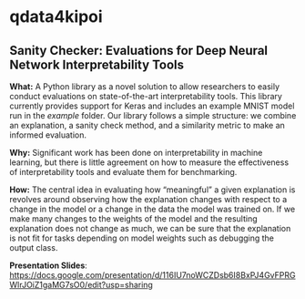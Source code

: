 # qdata4kipoi

## Sanity Checker: Evaluations for Deep Neural Network Interpretability Tools 

**What:** A Python library as a novel solution to allow researchers to easily conduct evaluations on state-of-the-art interpretability tools. This library currently provides support for Keras and includes an example MNIST model run in the _example_ folder. Our library follows a simple structure: we combine an explanation, a sanity check method, and a similarity metric to make an informed evaluation. 

**Why:** Significant work has been done on interpretability in machine learning, but there is little agreement on how to measure the effectiveness of interpretability tools and evaluate them for benchmarking.

**How:** The central idea in evaluating how “meaningful” a given explanation is revolves around observing how the explanation changes with respect to a change in the model or a change in the data the model was trained on. If we make many changes to the weights of the model and the resulting explanation does not change as much, we can be sure that the explanation is not fit for tasks depending on model weights such as debugging the output class.

**Presentation Slides**: https://docs.google.com/presentation/d/116IU7noWCZDsb6I8BxPJ4GvFPRGWlrJOiZ1gaMG7sO0/edit?usp=sharing
